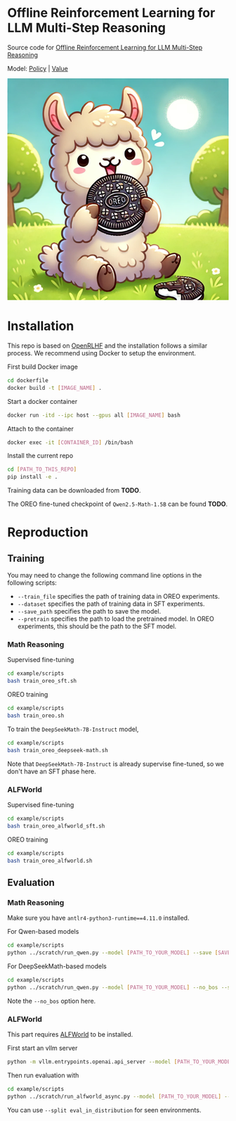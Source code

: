 # Offline Reinforcement Learning for LLM Multi-Step Reasoning

Source code for [Offline Reinforcement Learning for LLM Multi-Step Reasoning](https://arxiv.org/abs/2412.16145)

Model: [Policy](https://huggingface.co/jwhj/Qwen2.5-Math-1.5B-OREO) | [Value](https://huggingface.co/jwhj/Qwen2.5-Math-1.5B-OREO-Value)

![Image goes here](./OREO.png)

# Installation

This repo is based on [OpenRLHF](https://github.com/OpenRLHF/OpenRLHF) and the installation follows a similar process. We recommend using Docker to setup the environment.

First build Docker image
```bash
cd dockerfile
docker build -t [IMAGE_NAME] .
```

Start a docker container
```bash
docker run -itd --ipc host --gpus all [IMAGE_NAME] bash
```

Attach to the container
```bash
docker exec -it [CONTAINER_ID] /bin/bash
```

Install the current repo
```bash
cd [PATH_TO_THIS_REPO]
pip install -e .
```

Training data can be downloaded from **TODO**.

The OREO fine-tuned checkpoint of `Qwen2.5-Math-1.5B` can be found **TODO**.

# Reproduction
## Training
You may need to change the following command line options in the following scripts:
- `--train_file` specifies the path of training data in OREO experiments.
- `--dataset` specifies the path of training data in SFT experiments.
- `--save_path` specifies the path to save the model.
- `--pretrain` specifies the path to load the pretrained model. In OREO experiments, this should be the path to the SFT model.

### Math Reasoning

Supervised fine-tuning
```bash
cd example/scripts
bash train_oreo_sft.sh
```

OREO training
```bash
cd example/scripts
bash train_oreo.sh
```

To train the `DeepSeekMath-7B-Instruct` model,
```bash
cd example/scripts
bash train_oreo_deepseek-math.sh
```
Note that `DeepSeekMath-7B-Instruct` is already supervise fine-tuned, so we don't have an SFT phase here.

### ALFWorld

Supervised fine-tuning
```bash
cd example/scripts
bash train_oreo_alfworld_sft.sh
```

OREO training
```bash
cd example/scripts
bash train_oreo_alfworld.sh
```

## Evaluation
### Math Reasoning

Make sure you have `antlr4-python3-runtime==4.11.0` installed.

For Qwen-based models
```bash
cd example/scripts
python ../scratch/run_qwen.py --model [PATH_TO_YOUR_MODEL] --save [SAVE_GENERATED_RESULTS_JSONL]
```

For DeepSeekMath-based models
```bash
cd example/scripts
python ../scratch/run_qwen.py --model [PATH_TO_YOUR_MODEL] --no_bos --save [SAVE_GENERATED_RESULTS_JSONL]
```
Note the `--no_bos` option here.

### ALFWorld

This part requires [ALFWorld](https://github.com/alfworld/alfworld) to be installed.

First start an vllm server
```bash
python -m vllm.entrypoints.openai.api_server --model [PATH_TO_YOUR_MODEL]
```

Then run evaluation with
```bash
cd example/scripts
python ../scratch/run_alfworld_async.py --model [PATH_TO_YOUR_MODEL] --save_dir [SAVE_GENERATED_TRAJS]
```
You can use `--split eval_in_distribution` for seen environments.

